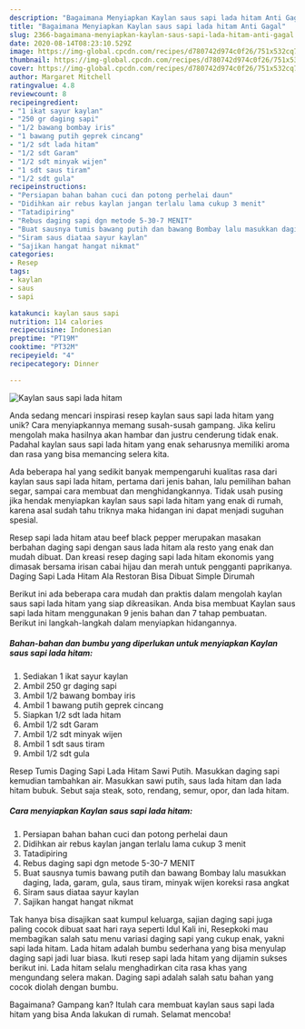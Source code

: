 ```yaml
---
description: "Bagaimana Menyiapkan Kaylan saus sapi lada hitam Anti Gagal"
title: "Bagaimana Menyiapkan Kaylan saus sapi lada hitam Anti Gagal"
slug: 2366-bagaimana-menyiapkan-kaylan-saus-sapi-lada-hitam-anti-gagal
date: 2020-08-14T08:23:10.529Z
image: https://img-global.cpcdn.com/recipes/d780742d974c0f26/751x532cq70/kaylan-saus-sapi-lada-hitam-foto-resep-utama.jpg
thumbnail: https://img-global.cpcdn.com/recipes/d780742d974c0f26/751x532cq70/kaylan-saus-sapi-lada-hitam-foto-resep-utama.jpg
cover: https://img-global.cpcdn.com/recipes/d780742d974c0f26/751x532cq70/kaylan-saus-sapi-lada-hitam-foto-resep-utama.jpg
author: Margaret Mitchell
ratingvalue: 4.8
reviewcount: 8
recipeingredient:
- "1 ikat sayur kaylan"
- "250 gr daging sapi"
- "1/2 bawang bombay iris"
- "1 bawang putih geprek cincang"
- "1/2 sdt lada hitam"
- "1/2 sdt Garam"
- "1/2 sdt minyak wijen"
- "1 sdt saus tiram"
- "1/2 sdt gula"
recipeinstructions:
- "Persiapan bahan bahan cuci dan potong perhelai daun"
- "Didihkan air rebus kaylan jangan terlalu lama cukup 3 menit"
- "Tatadipiring"
- "Rebus daging sapi dgn metode 5-30-7 MENIT"
- "Buat sausnya tumis bawang putih dan bawang Bombay lalu masukkan daging, lada, garam, gula, saus tiram, minyak wijen koreksi rasa angkat"
- "Siram saus diataa sayur kaylan"
- "Sajikan hangat hangat nikmat"
categories:
- Resep
tags:
- kaylan
- saus
- sapi

katakunci: kaylan saus sapi 
nutrition: 114 calories
recipecuisine: Indonesian
preptime: "PT19M"
cooktime: "PT32M"
recipeyield: "4"
recipecategory: Dinner

---
```



![Kaylan saus sapi lada hitam](https://img-global.cpcdn.com/recipes/d780742d974c0f26/751x532cq70/kaylan-saus-sapi-lada-hitam-foto-resep-utama.jpg)

Anda sedang mencari inspirasi resep kaylan saus sapi lada hitam yang unik? Cara menyiapkannya memang susah-susah gampang. Jika keliru mengolah maka hasilnya akan hambar dan justru cenderung tidak enak. Padahal kaylan saus sapi lada hitam yang enak seharusnya memiliki aroma dan rasa yang bisa memancing selera kita.

Ada beberapa hal yang sedikit banyak mempengaruhi kualitas rasa dari kaylan saus sapi lada hitam, pertama dari jenis bahan, lalu pemilihan bahan segar, sampai cara membuat dan menghidangkannya. Tidak usah pusing jika hendak menyiapkan kaylan saus sapi lada hitam yang enak di rumah, karena asal sudah tahu triknya maka hidangan ini dapat menjadi suguhan spesial.

Resep sapi lada hitam atau beef black pepper merupakan masakan berbahan daging sapi dengan saus lada hitam ala resto yang enak dan mudah dibuat. Dan kreasi resep daging sapi lada hitam ekonomis yang dimasak bersama irisan cabai hijau dan merah untuk pengganti paprikanya. Daging Sapi Lada Hitam Ala Restoran Bisa Dibuat Simple Dirumah


Berikut ini ada beberapa cara mudah dan praktis dalam mengolah kaylan saus sapi lada hitam yang siap dikreasikan. Anda bisa membuat Kaylan saus sapi lada hitam menggunakan 9 jenis bahan dan 7 tahap pembuatan. Berikut ini langkah-langkah dalam menyiapkan hidangannya.

<!--inarticleads1-->

##### Bahan-bahan dan bumbu yang diperlukan untuk menyiapkan Kaylan saus sapi lada hitam:

1. Sediakan 1 ikat sayur kaylan
1. Ambil 250 gr daging sapi
1. Ambil 1/2 bawang bombay iris
1. Ambil 1 bawang putih geprek cincang
1. Siapkan 1/2 sdt lada hitam
1. Ambil 1/2 sdt Garam
1. Ambil 1/2 sdt minyak wijen
1. Ambil 1 sdt saus tiram
1. Ambil 1/2 sdt gula


Resep Tumis Daging Sapi Lada Hitam Sawi Putih. Masukkan daging sapi kemudian tambahkan air. Masukkan sawi putih, saus lada hitam dan lada hitam bubuk. Sebut saja steak, soto, rendang, semur, opor, dan lada hitam. 

<!--inarticleads2-->

##### Cara menyiapkan Kaylan saus sapi lada hitam:

1. Persiapan bahan bahan cuci dan potong perhelai daun
1. Didihkan air rebus kaylan jangan terlalu lama cukup 3 menit
1. Tatadipiring
1. Rebus daging sapi dgn metode 5-30-7 MENIT
1. Buat sausnya tumis bawang putih dan bawang Bombay lalu masukkan daging, lada, garam, gula, saus tiram, minyak wijen koreksi rasa angkat
1. Siram saus diataa sayur kaylan
1. Sajikan hangat hangat nikmat


Tak hanya bisa disajikan saat kumpul keluarga, sajian daging sapi juga paling cocok dibuat saat hari raya seperti Idul Kali ini, Resepkoki mau membagikan salah satu menu variasi daging sapi yang cukup enak, yakni sapi lada hitam. Lada hitam adalah bumbu sederhana yang bisa menyulap daging sapi jadi luar biasa. Ikuti resep sapi lada hitam yang dijamin sukses berikut ini. Lada hitam selalu menghadirkan cita rasa khas yang mengundang selera makan. Daging sapi adalah salah satu bahan yang cocok diolah dengan bumbu. 

Bagaimana? Gampang kan? Itulah cara membuat kaylan saus sapi lada hitam yang bisa Anda lakukan di rumah. Selamat mencoba!
